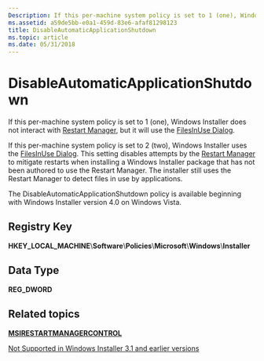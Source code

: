 ```yaml
---
Description: If this per-machine system policy is set to 1 (one), Windows Installer does not interact with Restart Manager, but it will use the FilesInUse Dialog.If this per-machine system policy is set to 2 (two), Windows Installer uses the FilesInUse Dialog.
ms.assetid: a59de5bb-e0a1-459d-83e6-afaf81298123
title: DisableAutomaticApplicationShutdown
ms.topic: article
ms.date: 05/31/2018
---
```


# DisableAutomaticApplicationShutdown

If this per-machine system policy is set to 1 (one), Windows Installer does not interact with [Restart Manager](/windows/desktop/RstMgr/restart-manager-portal), but it will use the [FilesInUse Dialog](filesinuse-dialog.md).

If this per-machine system policy is set to 2 (two), Windows Installer uses the [FilesInUse Dialog](filesinuse-dialog.md). This setting disables attempts by the [Restart Manager](/windows/desktop/RstMgr/restart-manager-portal) to mitigate restarts when installing a Windows Installer package that has not been authored to use the Restart Manager. The installer still uses the Restart Manager to detect files in use by applications.

The DisableAutomaticApplicationShutdown policy is available beginning with Windows Installer version 4.0 on Windows Vista.

## Registry Key

**HKEY\_LOCAL\_MACHINE**\\**Software**\\**Policies**\\**Microsoft**\\**Windows**\\**Installer**

## Data Type

**REG\_DWORD**

## Related topics

<dl> <dt>

[**MSIRESTARTMANAGERCONTROL**](msirestartmanagercontrol.md)
</dt> <dt>

[Not Supported in Windows Installer 3.1 and earlier versions](not-supported-in-windows-installer-version-3-1.md)
</dt> </dl>

 

 